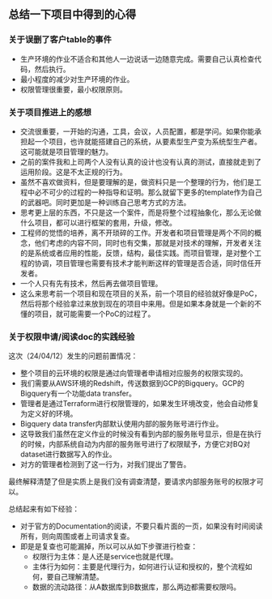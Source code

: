 ## 总结一下项目中得到的心得

### 关于误删了客户table的事件

- 生产环境的作业不适合和其他人一边说话一边随意完成。需要自己认真检查代码，然后执行。
- 最小程度的减少对生产环境的作业。
- 权限管理很重要，最小权限原则。

### 关于项目推进上的感想

- 交流很重要，一开始的沟通，工具，会议，人员配置，都是学问。如果你能承担起一个项目，也许就能搭建自己的系统，从要素型生产变为系统型生产者。这可能就是项目管理的魅力。
- 之前的案件我和上司两个人没有认真的设计也没有认真的测试，直接就走到了运用阶段。这是不太正规的行为。
- 虽然不喜欢做资料，但是要理解的是，做资料只是一个整理的行为，他们是工程中必不可少的过程的一种指导和证明。那么就留下更多的template作为自己的武器吧。同时更加是一种训练自己思考方式的方法。
- 思考更上层的东西，不只是这一个案件，而是将整个过程抽象化，那么无论做什么项目，都可以进行框架的套用，升级，修改。
- 工程师的觉悟的培养，离不开琐碎的工作。开发者和项目管理是两个不同的概念，他们考虑的内容不同，同时也有交集，那就是对技术的理解，开发者关注的是系统或者应用的性能，反馈，结构，最佳实践。而项目管理，是对整个工程的协调，项目管理也需要有技术才能判断这样的管理是否合适，同时信任开发者。
- 一个人只有先有技术，然后再去做项目管理。
- 这么来思考前一个项目和现在项目的关系，前一个项目的经验就好像是PoC，然后将那个经验拿过来放到现在的项目中来用。但是如果本身就是一个新的不懂的项目，就可能需要一个PoC的过程了。


### 关于权限申请/阅读doc的实践经验

这次（24/04/12）发生的问题前置情况：

- 整个项目的云环境的权限是通过向管理者申请相对应服务的权限实现的。
- 我们需要从AWS环境的Redshift，传送数据到GCP的Bigquery。GCP的Bigquery有一个功能data transfer。
- 管理者是通过Terraform进行权限管理的，如果发生环境改变，他会自动修复为定义好的环境。
- Bigquery data transfer内部默认使用内部的服务账号进行作业。
- 这导致我们虽然在定义作业的时候没有看到内部的服务账号显示，但是在执行的时候，内部系统自动为内部的服务账号进行了权限赋予，方便它对BQ对dataset进行数据写入的作业。
- 对方的管理者检测到了这一行为，对我们提出了警告。

最终解释清楚了但是实质上是我们没有调查清楚，要请求内部服务账号的权限才可以。

总结起来有如下经验：

- 对于官方的Documentation的阅读，不要只看片面的一页，如果没有时间阅读所有，则向周围或者上司请求复查。
- 即是是复查也可能漏掉，所以可以从如下步骤进行检查：
  - 权限行为主体：是人还是service也就是代理。
  - 主体行为如何：主要是代理行为，如何进行认证和授权的，整个流程如何，要自己理解清楚。
  - 数据的流动路径：从A数据库到B数据库，那么两边都需要权限吗。
